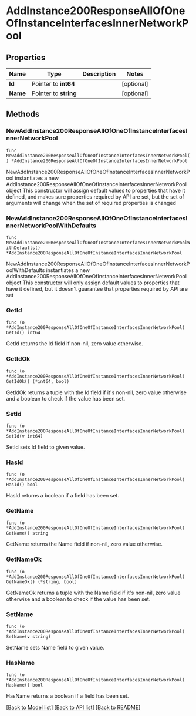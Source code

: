 # AddInstance200ResponseAllOfOneOfInstanceInterfacesInnerNetworkPool

## Properties

Name | Type | Description | Notes
------------ | ------------- | ------------- | -------------
**Id** | Pointer to **int64** |  | [optional] 
**Name** | Pointer to **string** |  | [optional] 

## Methods

### NewAddInstance200ResponseAllOfOneOfInstanceInterfacesInnerNetworkPool

`func NewAddInstance200ResponseAllOfOneOfInstanceInterfacesInnerNetworkPool() *AddInstance200ResponseAllOfOneOfInstanceInterfacesInnerNetworkPool`

NewAddInstance200ResponseAllOfOneOfInstanceInterfacesInnerNetworkPool instantiates a new AddInstance200ResponseAllOfOneOfInstanceInterfacesInnerNetworkPool object
This constructor will assign default values to properties that have it defined,
and makes sure properties required by API are set, but the set of arguments
will change when the set of required properties is changed

### NewAddInstance200ResponseAllOfOneOfInstanceInterfacesInnerNetworkPoolWithDefaults

`func NewAddInstance200ResponseAllOfOneOfInstanceInterfacesInnerNetworkPoolWithDefaults() *AddInstance200ResponseAllOfOneOfInstanceInterfacesInnerNetworkPool`

NewAddInstance200ResponseAllOfOneOfInstanceInterfacesInnerNetworkPoolWithDefaults instantiates a new AddInstance200ResponseAllOfOneOfInstanceInterfacesInnerNetworkPool object
This constructor will only assign default values to properties that have it defined,
but it doesn't guarantee that properties required by API are set

### GetId

`func (o *AddInstance200ResponseAllOfOneOfInstanceInterfacesInnerNetworkPool) GetId() int64`

GetId returns the Id field if non-nil, zero value otherwise.

### GetIdOk

`func (o *AddInstance200ResponseAllOfOneOfInstanceInterfacesInnerNetworkPool) GetIdOk() (*int64, bool)`

GetIdOk returns a tuple with the Id field if it's non-nil, zero value otherwise
and a boolean to check if the value has been set.

### SetId

`func (o *AddInstance200ResponseAllOfOneOfInstanceInterfacesInnerNetworkPool) SetId(v int64)`

SetId sets Id field to given value.

### HasId

`func (o *AddInstance200ResponseAllOfOneOfInstanceInterfacesInnerNetworkPool) HasId() bool`

HasId returns a boolean if a field has been set.

### GetName

`func (o *AddInstance200ResponseAllOfOneOfInstanceInterfacesInnerNetworkPool) GetName() string`

GetName returns the Name field if non-nil, zero value otherwise.

### GetNameOk

`func (o *AddInstance200ResponseAllOfOneOfInstanceInterfacesInnerNetworkPool) GetNameOk() (*string, bool)`

GetNameOk returns a tuple with the Name field if it's non-nil, zero value otherwise
and a boolean to check if the value has been set.

### SetName

`func (o *AddInstance200ResponseAllOfOneOfInstanceInterfacesInnerNetworkPool) SetName(v string)`

SetName sets Name field to given value.

### HasName

`func (o *AddInstance200ResponseAllOfOneOfInstanceInterfacesInnerNetworkPool) HasName() bool`

HasName returns a boolean if a field has been set.


[[Back to Model list]](../README.md#documentation-for-models) [[Back to API list]](../README.md#documentation-for-api-endpoints) [[Back to README]](../README.md)


